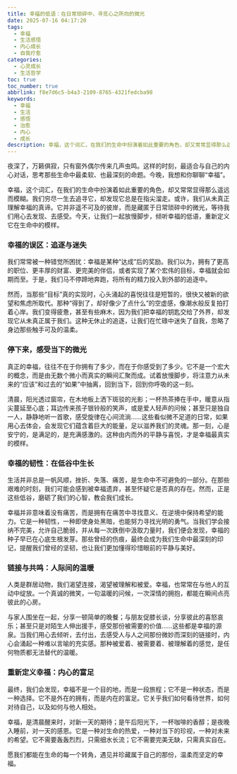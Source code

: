 ```yaml
---
title: 幸福的低语：在日常琐碎中，寻觅心之所向的微光
date: 2025-07-16 04:17:20
tags:
  - 幸福
  - 生活感悟
  - 内心成长
  - 自我疗愈
categories:
  - 心灵成长
  - 生活哲学
toc: true
toc_number: true
abbrlink: f8e7d6c5-b4a3-2109-8765-4321fedcba98
keywords:
  - 幸福
  - 生活
  - 感悟
  - 治愈
  - 内心
  - 成长
description: 幸福，这个词汇，在我们的生命中扮演着如此重要的角色，却又常常显得那么遥远而模糊。我们穷尽一生去追寻它，却发现它总是在指尖溜走。或许，我们从未真正理解幸福的真谛。它并非遥不可及的彼岸，而是藏匿于日常琐碎中的微光，等待我们用心去发现、去感受。今天，让我们一起放慢脚步，倾听幸福的低语，重新定义它在生命中的模样。
---
```


夜深了，万籁俱寂，只有窗外偶尔传来几声虫鸣。这样的时刻，最适合与自己的内心对话，思考那些生命中最柔软、也最深刻的命题。今晚，我想和你聊聊“幸福”。

幸福，这个词汇，在我们的生命中扮演着如此重要的角色，却又常常显得那么遥远而模糊。我们穷尽一生去追寻它，却发现它总是在指尖溜走。或许，我们从未真正理解幸福的真谛。它并非遥不可及的彼岸，而是藏匿于日常琐碎中的微光，等待我们用心去发现、去感受。今天，让我们一起放慢脚步，倾听幸福的低语，重新定义它在生命中的模样。

### 幸福的误区：追逐与迷失

我们常常被一种错觉所困扰：幸福是某种“达成”后的奖励。我们以为，拥有了更高的职位、更丰厚的财富、更完美的伴侣，或者实现了某个宏伟的目标，幸福就会如期而至。于是，我们马不停蹄地奔跑，将所有的精力投入到外部的追逐中。

然而，当那些“目标”真的实现时，心头涌起的喜悦往往是短暂的，很快又被新的欲望和焦虑所取代。那种“得到了，却好像少了点什么”的空虚感，像潮水般反复拍打着心岸。我们变得疲惫，甚至有些麻木，因为我们把幸福的钥匙交给了外界，却发现它从未真正属于我们。这种无休止的追逐，让我们在忙碌中迷失了自我，忽略了身边那些触手可及的温柔。

### 停下来，感受当下的微光

真正的幸福，往往不在于你拥有了多少，而在于你感受到了多少。它不是一个宏大的概念，而是由无数个微小而真实的瞬间汇聚而成。试着放慢脚步，将注意力从未来的“应该”和过去的“如果”中抽离，回到当下，回到你呼吸的这一刻。

清晨，阳光透过窗帘，在木地板上洒下斑驳的光影；一杯热茶捧在手中，暖意从指尖蔓延至心底；耳边传来孩子银铃般的笑声，或是爱人轻声的问候；甚至只是独自一人，静静地听一首歌，感受旋律在心间流淌……这些看似微不足道的日常，如果用心去体会，会发现它们蕴含着巨大的能量，足以滋养我们的灵魂。那一刻，心是安宁的，是满足的，是充满感激的。这种由内而外的平静与喜悦，才是幸福最真实的模样。

### 幸福的韧性：在低谷中生长

生活并非总是一帆风顺，挫折、失落、痛苦，是生命中不可避免的一部分。在那些艰难的时刻，我们可能会感到被幸福遗弃，甚至怀疑它是否真的存在。然而，正是这些低谷，磨砺了我们的心智，教会我们成长。

幸福并非意味着没有痛苦，而是拥有在痛苦中寻找意义、在逆境中保持希望的能力。它是一种韧性，一种即使身处黑暗，也能努力寻找光明的勇气。当我们学会接纳不完美，允许自己脆弱，并从每一次跌倒中汲取力量时，我们便会发现，幸福的种子早已在心底生根发芽。那些曾经的伤痕，最终会成为我们生命中最深刻的印记，提醒我们曾经的坚韧，也让我们更加懂得珍惜眼前的平静与美好。

### 链接与共鸣：人际间的温暖

人类是群居动物，我们渴望连接，渴望被理解和被爱。幸福，也常常在与他人的互动中绽放。一个真诚的微笑，一句温暖的问候，一次深情的拥抱，都能在瞬间点亮彼此的心房。

与家人围坐在一起，分享一顿简单的晚餐；与朋友促膝长谈，分享彼此的喜怒哀乐；甚至只是对陌生人伸出援手，感受那份被需要的价值……这些都是幸福的源泉。当我们用心去倾听，去付出，去感受人与人之间那份微妙而深刻的链接时，内心会涌起一种难以言喻的充实感。那种被爱着、被需要着、被理解着的感觉，是任何物质都无法替代的温暖。

### 重新定义幸福：内心的富足

最终，我们会发现，幸福不是一个目的地，而是一段旅程；它不是一种状态，而是一种选择。它不是外在的拥有，而是内在的富足。它关乎我们如何看待世界，如何对待自己，以及如何与他人相处。

幸福，是清晨醒来时，对新一天的期待；是午后阳光下，一杯咖啡的香醇；是夜晚入睡前，对一天的感恩。它是一种对生命的热爱，一种对当下的珍视，一种对未来的希望。它不需要轰轰烈烈，只需细水长流；它不需要完美无缺，只需真实自在。

愿我们都能在生命的每一个转角，遇见并珍藏属于自己的那份，温柔而坚定的幸福。